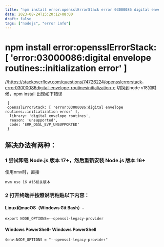 ```yaml
---
title: "npm install error:opensslErrorStack error 03000086 digital envelope routines initialization error "
date: 2023-08-24T15:20:12+08:00
draft: false
tags: ["nodejs", "error info"]
---
```

# npm install error:opensslErrorStack: [ 'error:03000086:digital envelope routines::initialization error' ]

//https://stackoverflow.com/questions/74726224/opensslerrorstack-error03000086digital-envelope-routinesinitialization-e
切换到node v18的时候，npm install 出现如下错误
```
 {
 opensslErrorStack: [ 'error:03000086:digital envelope routines::initialization error' ],
  library: 'digital envelope routines',
  reason: 'unsupported',
  code: 'ERR_OSSL_EVP_UNSUPPORTED'
 }
```
## 解决办法有两种：
### 1 尝试卸载 Node.js 版本 17+，然后重新安装 Node.js 版本 16+
使用nmv时，直接
```
nvm use 16 #16相关版本
```
### 2 打开终端并按照说明粘贴以下内容：
#### Linux和macOS（Windows Git Bash）-
```
export NODE_OPTIONS=--openssl-legacy-provider
```
#### Windows PowerShell- Windows PowerShell
```
$env:NODE_OPTIONS = "--openssl-legacy-provider"
```
